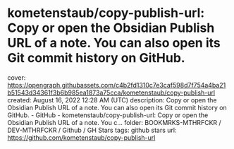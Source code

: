 # kometenstaub/copy-publish-url: Copy or open the Obsidian Publish URL of a note. You can also open its Git commit history on GitHub.

cover: https://opengraph.githubassets.com/c4b2fd1310c7e3caf598d7f754a4ba21b51543d34361f3b6b985ea1873a75cca/kometenstaub/copy-publish-url
created: August 16, 2022 12:28 AM (UTC)
description: Copy or open the Obsidian Publish URL of a note. You can also open its Git commit history on GitHub. - GitHub - kometenstaub/copy-publish-url: Copy or open the Obsidian Publish URL of a note. You c...
folder: BOOKMRKS-MTHRFCKR / DEV-MTHRFCKR / Github / GH Stars
tags: github stars
url: https://github.com/kometenstaub/copy-publish-url